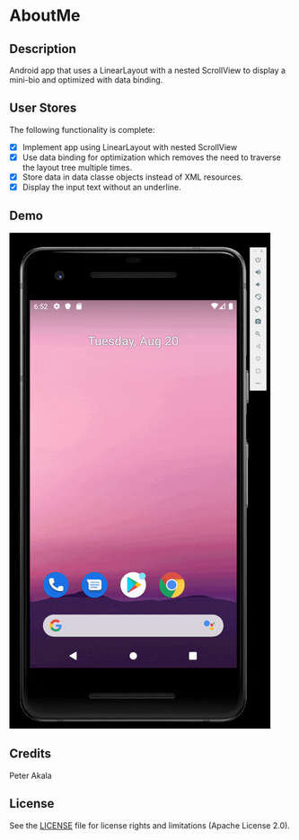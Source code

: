 # AboutMe

## Description

Android app that uses a LinearLayout with a nested ScrollView to display a mini-bio and optimized with data binding.

## User Stores

The following functionality is complete:

* [x] Implement app using LinearLayout with nested ScrollView
* [x] Use data binding for optimization which removes the need to traverse the layout tree multiple times.
* [x] Store data in data classe objects instead of XML resources.
* [x] Display the input text without an underline.

## Demo

<img src='about_me_demo.gif' title='AboutMe animated demo' width='' alt='AboutMe demo' />

## Credits

Peter Akala

## License

See the [LICENSE](LICENSE.md) file for license rights and limitations (Apache License 2.0).
